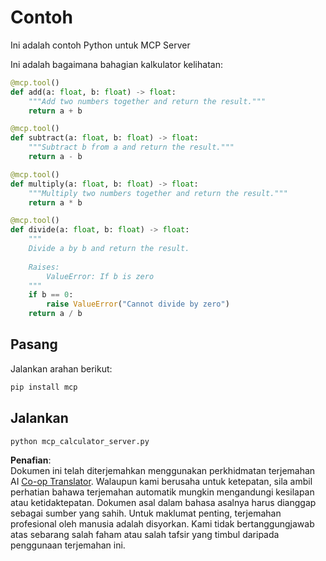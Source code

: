 <!--
CO_OP_TRANSLATOR_METADATA:
{
  "original_hash": "bb55f3119d45c4412fc5555299e60498",
  "translation_date": "2025-07-13T22:38:52+00:00",
  "source_file": "03-GettingStarted/samples/python/README.md",
  "language_code": "ms"
}
-->
# Contoh

Ini adalah contoh Python untuk MCP Server

Ini adalah bagaimana bahagian kalkulator kelihatan:

```python
@mcp.tool()
def add(a: float, b: float) -> float:
    """Add two numbers together and return the result."""
    return a + b

@mcp.tool()
def subtract(a: float, b: float) -> float:
    """Subtract b from a and return the result."""
    return a - b

@mcp.tool()
def multiply(a: float, b: float) -> float:
    """Multiply two numbers together and return the result."""
    return a * b

@mcp.tool()
def divide(a: float, b: float) -> float:
    """
    Divide a by b and return the result.
    
    Raises:
        ValueError: If b is zero
    """
    if b == 0:
        raise ValueError("Cannot divide by zero")
    return a / b
```

## Pasang

Jalankan arahan berikut:

```bash
pip install mcp
```

## Jalankan

```bash
python mcp_calculator_server.py
```

**Penafian**:  
Dokumen ini telah diterjemahkan menggunakan perkhidmatan terjemahan AI [Co-op Translator](https://github.com/Azure/co-op-translator). Walaupun kami berusaha untuk ketepatan, sila ambil perhatian bahawa terjemahan automatik mungkin mengandungi kesilapan atau ketidaktepatan. Dokumen asal dalam bahasa asalnya harus dianggap sebagai sumber yang sahih. Untuk maklumat penting, terjemahan profesional oleh manusia adalah disyorkan. Kami tidak bertanggungjawab atas sebarang salah faham atau salah tafsir yang timbul daripada penggunaan terjemahan ini.